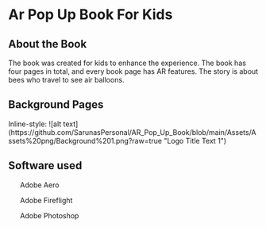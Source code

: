 <h1>Ar Pop Up Book For Kids</h1>

<h2>About the Book</h2>
<p>The book was created for kids to enhance the experience. The book has four pages in total, and every book page has AR features. The story is about bees who travel to see air balloons.</p>
<h2>Background Pages</h2>
Inline-style: 
![alt text](https://github.com/SarunasPersonal/AR_Pop_Up_Book/blob/main/Assets/Assets%20png/Background%201.png?raw=true "Logo Title Text 1")


<h2>Software used</h2>

  <ul>Adobe Aero</ul>
  <ul>Adobe Fireflight</ul>
  <ul>Adobe Photoshop</ul>


